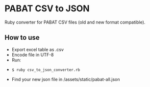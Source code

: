 # PABAT CSV to JSON

Ruby converter for PABAT CSV files (old and new format compatible).

## How to use

  - Export excel table as .csv
  - Encode file in UTF-8
  - Run:
  - ```sh
    $ ruby csv_to_json_converter.rb
    ```
  - Find your new json file in /assets/static/pabat-all.json
